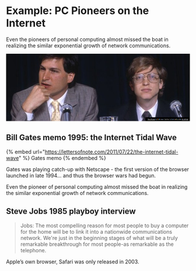# Example: PC Pioneers on the Internet

Even the pioneers of personal computing almost missed the boat in realizing the similar exponential growth of network communications.

![](<../../.gitbook/assets/image (4) (1).png>)

## Bill Gates memo 1995: the Internet Tidal Wave

{% embed url="https://lettersofnote.com/2011/07/22/the-internet-tidal-wave" %}
Gates memo
{% endembed %}

Gates was playing catch-up with Netscape - the first version of the browser launched in late 1994... and thus the browser wars had begun.

Even the pioneer of personal computing almost missed the boat in realizing the similar exponential growth of network communications.

## Steve Jobs 1985 playboy interview

> Jobs: The most compelling reason for most people to buy a computer for the home will be to link it into a nationwide communications network. We're just in the beginning stages of what will be a truly remarkable breakthrough for most people-as remarkable as the telephone.

Apple’s own browser, Safari was only released in 2003.
